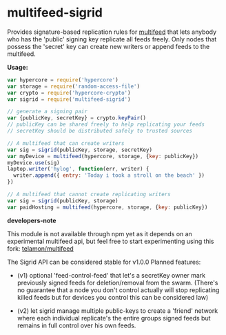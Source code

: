 multifeed-sigrid
================

Provides signature-based replication rules for [multifeed](https://github.com/noffle/multifeed)
that lets anybody who has the 'public' signing key replicate all feeds freely.
Only nodes that possess the 'secret' key can create new writers or append
feeds to the multifeed.

**Usage:**

```js
var hypercore = require('hypercore')
var storage = require('random-access-file')
var crypto = require('hypercore-crypto')
var sigrid = require('multifeed-sigrid')

// generate a signing pair
var {publicKey, secretKey} = crypto.keyPair()
// publicKey can be shared freely to help replicating your feeds
// secretKey should be distributed safely to trusted sources

// A multifeed that can create writers
var sig = sigrid(publicKey, storage, secretKey)
var myDevice = multifeed(hypercore, storage, {key: publicKey})
myDevice.use(sig)
laptop.writer('hylog', function(err, writer) {
  writer.append({ entry: 'Today i took a stroll on the beach' })
})

// A multifeed that cannot create replicating writers
var sig = sigrid(publicKey, storage)
var paidHosting = multifeed(hypercore, storage, {key: publicKey})
```


**developers-note**

This module is not available through npm yet as it depends on
an experimental multifeed api, but feel free to start experimenting
using this fork: [telamon/multifeed](https://github.com/telamon/multifeed/tree/feature/repl-api)

The Sigrid API can be considered stable for v1.0.0
Planned features:

* (v1) optional 'feed-control-feed' that let's a secretKey owner mark previously
  signed feeds for deletion/removal from the swarm. (There's no guarantee that
  a node you don't control actually will stop replicating killed feeds but for
  devices you control this can be considered law)

* (v2) let sigrid manage multiple public-keys to create a 'friend' network
  where each individual replicate's the entire groups signed feeds but remains
  in full control over his own feeds.
